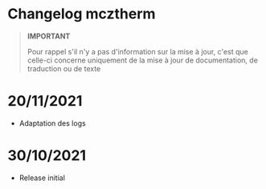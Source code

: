 # Changelog mcztherm

>**IMPORTANT**
>
>Pour rappel s'il n'y a pas d'information sur la mise à jour, c'est que celle-ci concerne uniquement de la mise à jour de documentation, de traduction ou de texte

# 20/11/2021
- Adaptation des logs

# 30/10/2021
- Release initial

